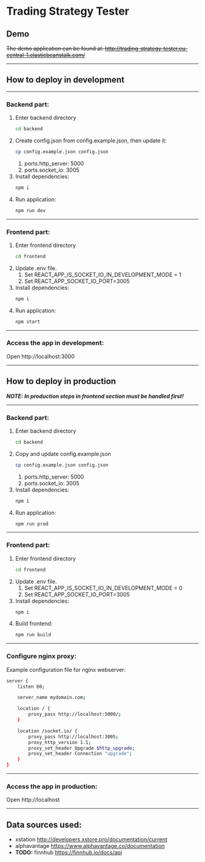 # Trading Strategy Tester

## Demo

~~The demo application can be found at: http://trading-strategy-tester.eu-central-1.elasticbeanstalk.com/~~

---

## How to deploy in development

---

### Backend part:

1. Enter backend directory
   ```bash
   cd backend
   ```
2. Create config.json from config.example.json, then update it:
   ```bash
   cp config.example.json config.json
   ```
   1. ports.http_server: 5000
   2. ports.socket_io: 3005
3. Install dependencies:
    ```bash 
    npm i 
    ```
4. Run application:
    ```bash
    npm run dev
    ```

---

### Frontend part:

1. Enter frontend directory
   ```bash
   cd frontend
   ```
2. Update .env file. 
   1. Set REACT_APP_IS_SOCKET_IO_IN_DEVELOPMENT_MODE = 1
   2. Set REACT_APP_SOCKET_IO_PORT=3005
3. Install dependencies:
    ```bash
    npm i
    ```
4. Run application:
   ```bash
   npm start
   ```

---

### Access the app in development:

Open http://localhost:3000

---

## How to deploy in production

**_NOTE: In production steps in frontend section must be handled first!_**

---

### Backend part:

1. Enter backend directory
   ```bash
   cd backend
   ```
2. Copy and update config.example.json
   ```bash
   cp config.example.json config.json
   ```
   1. ports.http_server: 5000
   2. ports.socket_io: 3005
3. Install dependencies:
    ```bash 
    npm i 
    ```
4. Run application:
    ```bash
    npm run prod
    ```

---

### Frontend part:

1. Enter frontend directory
   ```bash
   cd frontend
   ```
2. Update .env file. 
   1. Set REACT_APP_IS_SOCKET_IO_IN_DEVELOPMENT_MODE = 0
   2. Set REACT_APP_SOCKET_IO_PORT=3005
3. Install dependencies:
   ```bash
   npm i
   ```
4. Build frontend:
   ```bash
   npm run build
   ```

---

### Configure nginx proxy:

Example configuration file for nginx webserver:
```bash
server {
    listen 80;

    server_name mydomain.com;

    location / {
        proxy_pass http://localhost:5000/;
    }

    location /socket.io/ {
        proxy_pass http://localhost:3005;
        proxy_http_version 1.1;
        proxy_set_header Upgrade $http_upgrade;
        proxy_set_header Connection "upgrade";
    }
}
```

---

### Access the app in production:

Open http://localhost

---

## Data sources used:
- xstation http://developers.xstore.pro/documentation/current
- alphavantage https://www.alphavantage.co/documentation
- **TODO:** finnhub https://finnhub.io/docs/api